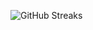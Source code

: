 ![GitHub Streaks](https://github-streaks-mqc9.onrender.com/streak/happilli/image?theme=midnight&cache_bust=1743205859&lang=ja)
